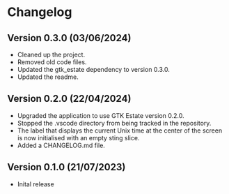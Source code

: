 # Changelog

## Version 0.3.0 (03/06/2024)

- Cleaned up the project.
- Removed old code files.
- Updated the gtk_estate dependency to version 0.3.0.
- Updated the readme.

## Version 0.2.0 (22/04/2024)

- Upgraded the application to use GTK Estate version 0.2.0.
- Stopped the .vscode directory from being tracked in the repository.
- The label that displays the current Unix time at the center of the screen is now initialised with an empty sting slice.
- Added a CHANGELOG.md file.

## Version 0.1.0 (21/07/2023)

- Inital release







